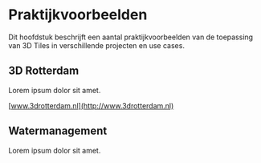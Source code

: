 # Praktijkvoorbeelden

Dit hoofdstuk beschrijft een aantal praktijkvoorbeelden van de toepassing van 3D
Tiles in verschillende projecten en use cases.

## 3D Rotterdam

Lorem ipsum dolor sit amet.

[www.3drotterdam.nl](http://www.3drotterdam.nl)

## Watermanagement

Lorem ipsum dolor sit amet.
